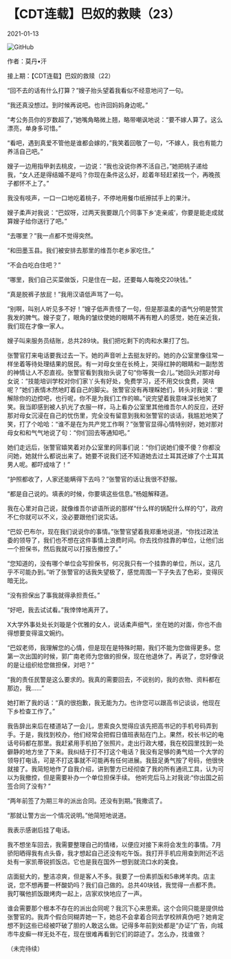 # 【CDT连载】巴奴的救赎（23）

2021-01-13

![GitHub](https://chinadigitaltimes.net/chinese/files/2020/11/%E5%B7%B4%E5%A5%B4%E7%9A%84%E6%95%91%E8%B5%8E-724x1024.jpg)

作者：莫丹•汗

接上期：【CDT连载】巴奴的救赎（22）

“回不去的话有什么打算？”嫂子抬头望着我看似不经意地问了一句。

“我还真没想过。到时候再说吧。也许回妈妈身边呢。”

“考公务员你的岁数超了，”她嘴角略微上翘，略带嘲讽地说：“要不嫁人算了。这么漂亮，单身多可惜。”

“看吧，遇到真爱不管他是谁都会嫁的，”我笑着回敬了一句，“不嫁人，我也有能力养活自己吧。”

嫂子一边用指甲剥去桃皮，一边说：“我也没说你养不活自己，”她把桃子递给我，“女人还是得结婚不是吗？你现在条件这么好，趁着年轻赶紧找一个，再晚孩子都怀不上了。”

我没有吱声，一口一口地吃着桃子，不停地用餐巾纸擦拭手上的果汁。

嫂子柔声对我说：“巴奴呀，过两天我要跟几个同事下乡‘走亲戚&#8217;，你要是能走成就算嫂子给你送行了吧。”

“去哪里？”我一点都不觉得突然。

“和田墨玉县。我们被安排去那里的维吾尔老乡家吃住。”

“不会白吃白住吧？”

“哪里，我们自己买菜做饭，只是住在一起，还要每人每晚交20块钱。”

“真是脱裤子放屁！”我用汉语低声骂了一句。

“别啊，叫别人听见多不好！”嫂子低声责怪了一句，但是那温柔的语气分明是赞赏我发的脾气。嫂子变了，眼角的皱纹使她的眼睛不再有瞪人的感觉，她在亲近我，我们现在才像一家人。

嫂子叫来服务员结账，总共289块。我们把吃剩下的肉和水果打了包。

张警官打来电话要我过去一下。她的声音听上去挺友好的。她的办公室里像往常一样坐着等待处理结果的居民。有一对母女坐在长椅上，哭得红肿的眼睛和一副愁苦的神情让人不忍直视。张警官看到我抬头说了句“你等我一会儿。”她回头对那对母女说：“技能培训学校对你们家丫头有好处，免费学习，还不用交伙食费，哭啥呢？”她们表情木然地盯着自己的脚尖。张警官没有再理睬她们，转头对我说：“要解除你的边控吧，也行呢，你不是为我们工作的嘛。”说完望着我意味深长地笑了笑。我当即感到被人扒光了衣服一样，马上看办公室里其他维吾尔人的反应，还好那对母女沉浸在自己的忧伤里，完全没有留意到我和张警官的谈话，我尴尬地笑了笑，打了个哈哈：“谁不是在为共产党工作啊？”张警官显得心情特别好，她对那对母女和和气气地说了句：“你们回去等通知吧。”

她们走远后，张警官嬉笑着对办公室里的同事们说：“你们说她们傻不傻？你都没问她，她就什么都说出来了。她要不说我们还不知道她去过土耳其还嫁了个土耳其男人呢。都吓成啥了！”

“护照都收了，人家还能瞒得下去吗？”张警官的话让我很不舒服。

“都是自己说的。填表的时候，你要填这些信息。”杨姐解释道。

我在心里对自己说，就像维吾尔谚语所说的那样“什么样的锅配什么样的勺”，政府不仁你就可以不义，没必要跟他们说实话。

“巴奴·巴布尔，现在我们说说你的事情。”张警官望着我郑重地说道，“你找过政法委的领导了，我们也不想在这件事情上浪费时间。你去找你挂靠的单位，让他们出一个担保书，然后我就可以打报告撤控了。”

“您知道的，没有哪个单位会写担保书，何况我只有一个挂靠的单位，所以，这几乎不可能办到。”听了张警官的话我失望极了，感觉周围一下子失去了色彩，变得灰暗无比。

“没有担保出了事我就得承担责任。”

“好吧，我去试试看。”我悻悻地离开了。

X大学外事处处长刘璇是个优雅的女人，说话柔声细气，坐在她的对面，你也不由得想要变得温文婉约。

“巴奴老师，我理解您的心情，但是现在是特殊时期，我们不能为您做得更多。您第一次出国的时候，郭广南老师为您做的担保，现在他退休了。再说了，您好像说的是让组织给您做担保，对吧？”

“我的责任民警是这么要求的。我真的需要回去，不说别的，我的衣物、资料都在那边，我……”

她打断了我的话：“真的很抱歉，我无能为力。也许您可以跟高书记谈谈，他现在下乡检查工作了。”

我告辞出来后在楼道站了一会儿，思索良久觉得应该先把高书记的手机号码弄到手。于是，我找到校办，他们经常会把假日值班表贴在门上。果然，校长书记的电话号码都在那里。我赶紧用手机拍了张照片。走出行政大楼，我在校园里找到一处僻静的地方坐了下来。我纠结于打不打这个电话？我没有足够的勇气给一个大学的领导打电话，可是不打这事就不可能再有任何进展。我鼓足勇气按了号码，他很快就接了。我简短地作了自我介绍，讲到警方已经彻查了我的所有通讯工具，认为可以为我撤控，但是需要补办一个单位担保手续。 他听完后马上对我说:“你出国之前签合同了没有? ”

“两年前签了为期三年的派出合同。还没有到期。”我撒谎了。

“那就让警方出一个情况说明。”他简短地说道。

我表示感谢后挂了电话。

我不想坐车回去，我需要整理自己的情绪，以便应对接下来将会发生的事情。7月骄阳晒得我有点头昏，我才想起自己还没有吃午饭。我打开手机应用查到附近不远处有一家凯蒂锐抓饭店。它也是我在国外一想到就流口水的美食。

店面挺大的，整洁凉爽，但是客人不多。我要了一份素抓饭和5串烤羊肉。店主说，您不想再要一杯酸奶吗？我们自己做的。总共40块钱，我觉得一点都不贵。我叮嘱他抓饭跟烤肉一起上，店家欢快地应了一声。

谁会需要那个根本不存在的派出合同呢？我沉下心来思索。这个合同只能是提供给张警官的。我弄个假合同糊弄她一下，她总不会拿着合同去学校辨真伪吧？她肯定想不到这些已经被吓破了胆的人敢这么做。记得多年前到处都是“办证”广告，向城市牛皮癣一样无处不在，现在很难再看到它们的踪迹了。怎么办，找谁做？

（未完待续）

